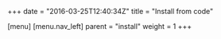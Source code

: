 +++
date = "2016-03-25T12:40:34Z"
title = "Install from code"

[menu]
  [menu.nav_left]
    parent = "install"
    weight = 1
+++

